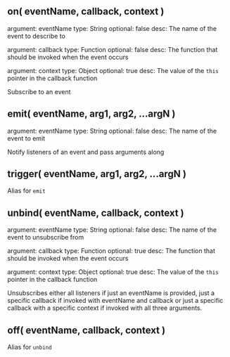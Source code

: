 on( eventName, callback, context )
----------------------------------------
argument: eventName
type: String
optional: false
desc: The name of the event to describe to

argument: callback
type: Function
optional: false
desc: The function that should be invoked when the event occurs

argument: context
type: Object
optional: true
desc: The value of the `this` pointer in the callback function

Subscribe to an event

emit( eventName, arg1, arg2, ...argN )
----------------------------------------
argument: eventName
type: String
optional: false
desc: The name of the event to emit

Notify listeners of an event and pass arguments along

trigger( eventName, arg1, arg2, ...argN )
----------------------------------------
Alias for `emit`

unbind( eventName, callback, context )
----------------------------------------
argument: eventName
type: String
optional: false
desc: The name of the event to unsubscribe from

argument: callback
type: Function
optional: true
desc: The function that should be invoked when the event occurs

argument: context
type: Object
optional: true
desc: The value of the `this` pointer in the callback function

Unsubscribes either all listeners if just an eventName is provided, just a specific callback
if invoked with eventName and callback or just a specific callback with a specific context if invoked
with all three arguments.

off( eventName, callback, context )
----------------------------------------
Alias for `unbind`

</div>